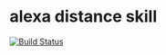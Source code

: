# alexa distance skill

[![Build Status](https://travis-ci.com/corux/alexa-distance-skill.svg?branch=master)](https://travis-ci.com/corux/alexa-distance-skill)
